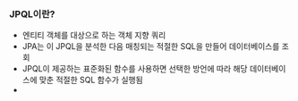 ### JPQL이란?
* 엔티티 객체를 대상으로 하는 객체 지향 쿼리            
* JPA는 이 JPQL을 분석한 다음 매칭되는 적절한 SQL을 만들어 데이터베이스를 조회              
* JPQL이 제공하는 표준화된 함수를 사용하면 선택한 방언에 따라 해당 데이터베이스에 맞춘 적절한 SQL 함수가 실행됨          
* 

